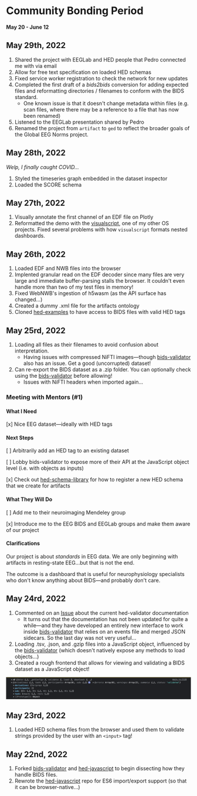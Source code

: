 # Community Bonding Period
**May 20 - June 12**

## May 29th, 2022
1. Shared the project with EEGLab and HED people that Pedro connected me with via email
2. Allow for free text specification on loaded HED schemas
3. Fixed service worker registration to check the network for new updates
4. Completed the first draft of a *bids2bids* conversion for adding expected files and reformatting directories / filenames to conform with the BIDS standard.
    - One known issue is that it doesn't change metadata within files (e.g. scan files, where there may be a reference to a file that has now been renamed)
5. Listened to the EEGLab presentation shared by Pedro
5. Renamed the project from `artifact` to `ged` to reflect the broader goals of the Global EEG Norms project.


## May 28th, 2022
*Welp, I finally caught COVID...*
1. Styled the timeseries graph embedded in the dataset inspector
2. Loaded the SCORE schema

## May 27th, 2022
1. Visually annotate the first channel of an EDF file on Plotly
2. Reformatted the demo with the [visualscript](https://github.com/brainsatplay/brainsatplay/tree/main/src/visualscript), one of my other OS projects. Fixed several problems with how `visualscript` formats nested dashboards.

## May 26th, 2022
1. Loaded EDF and NWB files into the browser
2. Implented granular read on the EDF decoder since many files are very large and immediate buffer-parsing stalls the browser. It couldn't even handle more than two of my test files in memory!
3. Fixed WebNWB's ingestion of h5wasm (as the API surface has changed...)
4. Created a dummy .xml file for the artifacts ontology
5. Cloned [hed-examples](https://github.com/hed-standard/hed-examples) to have access to BIDS files with valid HED tags

## May 25rd, 2022
1. Loading all files as their filenames to avoid confusion about interpretation.
    - Having issues with compressed NiFTI images—though [bids-validator](https://github.com/bids-standard/bids-validator) also has an issue. Get a good (uncorrupted) dataset!
2. Can re-export the BIDS dataset as a .zip folder. You can optionally check using the [bids-validator](https://github.com/bids-standard/bids-validator) before allowing!
    - Issues with NiFTI headers when imported again...

### Meeting with Mentors (#1)
#### What I Need
[x] Nice EEG dataset—ideally with HED tags

#### Next Steps
[ ] Arbitrarily add an HED tag to an existing dataset

[ ] Lobby bids-validator to expose more of their API at the JavaScript object level (i.e. with objects as inputs)

[x] Check out [hed-schema-library](https://github.com/hed-standard/hed-schema-library) for how to register a new HED schema that we create for artifacts

#### What They Will Do
[ ] Add me to their neuroimaging Mendeley group

[x] Introduce me to the EEG BIDS and EEGLab groups and make them aware of our project

#### Clarifications
Our project is about *standards* in EEG data. We are only beginning with artifacts in resting-state EEG...but that is not the end.

The outcome is a dashboard that is useful for neurophysiology specialists who don't know anything about BIDS—and probably don't care.

## May 24rd, 2022
1. Commented on an [Issue](https://github.com/hed-standard/hed-javascript/issues/11) about the current hed-validator documentation
    - It turns out that the documentation has not been updated for quite a while—and they have developed an entirely new interface to work inside [bids-validator](https://github.com/bids-standard/bids-validator) that relies on an events file and merged JSON sidecars. So the last day was not very useful...
2. Loading .tsv, .json, and .gzip files into a JavaScript object, influenced by the [bids-validator](https://github.com/bids-standard/bids-validator) (which doesn't natively expose any methods to load objects...)
3. Created a rough frontend that allows for viewing and validating a BIDS dataset as a JavaScript object!


![Screenshot of chrome developer console with BIDSDataset object](./BIDSDatasetObject.png)

## May 23rd, 2022
1. Loaded HED schema files from the browser and used them to validate strings provided by the user with an `<input>` tag!

## May 22nd, 2022
1. Forked [bids-validator](https://github.com/bids-standard/bids-validator) and  [hed-javascript](https://github.com/hed-standard/hed-javascript) to begin dissecting how they handle BIDS files.
2. Rewrote the [hed-javascript](https://github.com/hed-standard/hed-javascript) repo for ES6 import/export support (so that it can be browser-native...)
